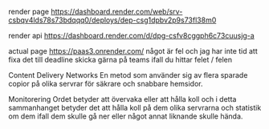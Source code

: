 render page
https://dashboard.render.com/web/srv-csbqv4lds78s73bdqqq0/deploys/dep-csg1dpbv2p9s73fl38m0

render api
https://dashboard.render.com/d/dpg-csfv8cggph6c73cuusjg-a

actual page
https://paas3.onrender.com/
något är fel och jag har inte tid att fixa det till deadline skicka gärna på teams ifall du hittar felet / felen


Content Delivery Networks
En metod som använder sig av flera sparade copior på olika servrar för säkrare och snabbare hemsidor.

Monitorering
Ordet betyder att övervaka eller att hålla koll och i detta sammanhanget betyder det att hålla koll på dem olika servrarna och statistik om dem ifall dem skulle gå ner eller något annat liknande skulle hända.

